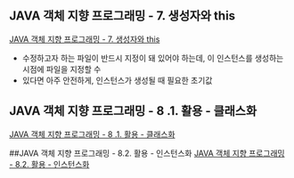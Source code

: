## JAVA 객체 지향 프로그래밍 - 7. 생성자와 this
[JAVA 객체 지향 프로그래밍 - 7. 생성자와 this](https://www.youtube.com/watch?v=_GIXzqq3Cp4&t=3s)
 - 수정하고자 하는 파일이 반드시 지정이 돼 있어야 하는데, 이 인스턴스를 생성하는 시점에 파일을 지정할 수
 - 있다면 아주 안전하게, 인스턴스가 생성될 때 필요한 초기값 

## JAVA 객체 지향 프로그래밍 - 8 .1. 활용 - 클래스화
[JAVA 객체 지향 프로그래밍 - 8 .1. 활용 - 클래스화](https://www.youtube.com/watch?v=siUcCqySsng&list=PLuHgQVnccGMAb-e41kXPSIpmoz1RvHyN4&index=9)

##JAVA 객체 지향 프로그래밍 - 8.2. 활용 - 인스턴스화
[JAVA 객체 지향 프로그래밍 - 8.2. 활용 - 인스턴스화](https://www.youtube.com/watch?v=1KWFFwtM4Kg&list=PLuHgQVnccGMAb-e41kXPSIpmoz1RvHyN4&index=10)